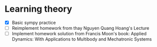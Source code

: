 # Learning theory 
- [x] Basic sympy practice   
- [ ] Reimplement homework from thay Nguyen Quang Hoang's Lecture    
- [ ] Implement homework solution from Francis Moon's book: Applied Dynamics: With Applications to Multibody and Mechatronic Systems   